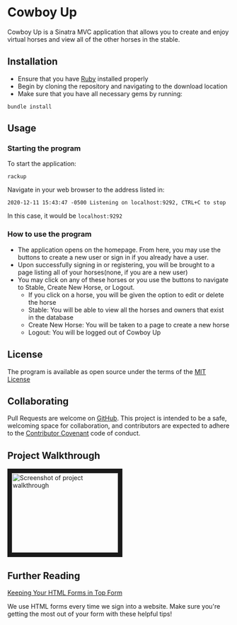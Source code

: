 # Cowboy Up

Cowboy Up is a Sinatra MVC application that allows you to create and enjoy virtual horses and view all of the other horses in the stable.

## Installation

- Ensure that you have [Ruby](https://www.ruby-lang.org/en/downloads/) installed properly
- Begin by cloning the repository and navigating to the download location
- Make sure that you have all necessary gems by running:

```
bundle install
```

## Usage

### Starting the program

To start the application:

```
rackup
```

Navigate in your web browser to the address listed in:

```
2020-12-11 15:43:47 -0500 Listening on localhost:9292, CTRL+C to stop
```

In this case, it would be `localhost:9292`

### How to use the program

- The application opens on the homepage. From here, you may use the buttons to create a new user or sign in if you already have a user.
- Upon successfully signing in or registering, you will be brought to a page listing all of your horses(none, if you are a new user)
- You may click on any of these horses or you use the buttons to navigate to Stable, Create New Horse, or Logout.
  - If you click on a horse, you will be given the option to edit or delete the horse
  - Stable: You will be able to view all the horses and owners that exist in the database
  - Create New Horse: You will be taken to a page to create a new horse
  - Logout: You will be logged out of Cowboy Up

## License

The program is available as open source under the terms of the [MIT License](https://opensource.org/licenses/MIT)

## Collaborating

Pull Requests are welcome on [GitHub](https://github.com/rebeccahickson/cowboy-up). This project is intended to be a safe, welcoming space for collaboration, and contributors are expected to adhere to the [Contributor Covenant](https://github.com/cjbrock/worlds-best-restaurants-cli-gem/blob/master/contributor-covenant.org) code of conduct.

## Project Walkthrough

<a href="https://youtu.be/X0CGCQGCkcU
" target="_blank"><img src="http://img.youtube.com/vi/X0CGCQGCkcU/0.jpg" 
alt="Screenshot of project walkthrough" width="240" height="180" border="10" /></a>

## Further Reading

[Keeping Your HTML Forms in Top Form](https://betterprogramming.pub/keeping-your-form-in-top-form-26e42fd973b2)

We use HTML forms every time we sign into a website. Make sure you're getting the most out of your form with these helpful tips!
